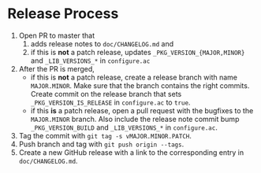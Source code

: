 # Release Process

1. Open PR to master that
   1. adds release notes to `doc/CHANGELOG.md` and
   2. if this is **not** a patch release, updates `_PKG_VERSION_{MAJOR,MINOR}` and `_LIB_VERSIONS_*` in `configure.ac`
2. After the PR is merged,
   * if this is **not** a patch release, create a release branch with name `MAJOR.MINOR`.
     Make sure that the branch contains the right commits.
     Create commit on the release branch that sets `_PKG_VERSION_IS_RELEASE` in `configure.ac` to `true`.
   * if this **is** a patch release, open a pull request with the bugfixes to the `MAJOR.MINOR` branch.
     Also include the release note commit bump `_PKG_VERSION_BUILD` and `_LIB_VERSIONS_*` in `configure.ac`.
4. Tag the commit with `git tag -s vMAJOR.MINOR.PATCH`.
5. Push branch and tag with `git push origin --tags`.
6. Create a new GitHub release with a link to the corresponding entry in `doc/CHANGELOG.md`.
